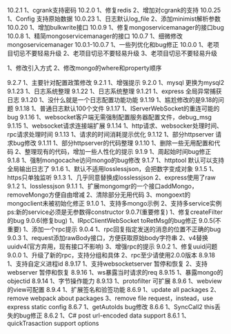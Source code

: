 10.2.1
1、cgrank支持密码
10.2.0
1、修复redis
2、增加对cgrank的支持
10.0.25
1、Config 支持原始数据
10.0.23
1、日志默认log_file
2、添加minimist解析参数
10.0.20
1、增加bulkwrite接口
10.0.9
1、修复mongoservicemanager的接口bug
10.0.8
1、精简mongoservicemanager的接口
10.0.7
1、细微修改mongoservicemanager
10.0.1-10.0.7
1、一些列优化和bug修正
10.0.0
1、老项目切忌不要轻易升级
2、老项目切忌不要轻易升级
3、老项目切忌不要轻易升级

1、修改引入方式
2、修改mongo的where和property顺序

9.2.7
1、主要针对配置政策修改
9.2.1
1、增强提示
9.2.0
1、mysql 更换为mysql2
9.1.23
1、日志系统整理
9.1.22
1、日志系统整理
9.1.21
1、express 全局异常捕获日志
9.1.20
1、没什么就是一个日志配置功能功能
9.1.19
1、尴尬修改的是9.18的问题
9.1.18
1、普通日志默认100个文件
9.1.17
1、IServerWebSocket的重连可能的bug
9.1.16
1、websocket客户端无需强制配置服务器配置文件，debug_msg
9.1.15
1、websocket请求连接端扩展
9.1.14
1、http请求、websocker处理时间、rpc请求处理时间
9.1.13
1、请求的时间消耗提示优化
9.1.12
1、部分httpserver 请求bug修改
9.1.11
1、部分httpserver的代码整理
9.1.10
1、删除一些无用配置和代码
2、整理现有的代码，增加一些人性化的提示
9.1.9
1、周起始时间bug修正
9.1.8
1、强制mongocache访问mongo的bug修改
9.1.7
1、httptool 默认可以支持全局输出日志了
9.1.6
1、默认不适用losslessjson，会把数字变成对象
9.1.5
1、https只单独监听
9.1.3
1、几乎同意替换成losslessjson
2、express使用了raw
9.1.2
1、losslessjson
9.1.1
1、扩展mongomgr的一个接口addMongo，removeMongo方便自由增减
2、清除部分无用代码
3、mongoext的mongoclient未被初始化修正
9.1.0
1、支持多mongo示例
2、支持多service实例
ps:新的service必须是无参数得constructor
9.0.7(重要修复)
1、修复createFilter的bug
9.0.6(修复bug)
1、IRpcClientWebSocket toRetMsg的bug修正
9.0.5(不重要)
1、添加一个rpc提示
9.0.4
1、rpc回复指定发送的消息的位置不正确的bug
9.0.3
1、request添加rawBody接口，方便获取原始body字符串
2、v4替换uuidv4(官方弃用，现有接口不影响)
3、增强rpc的提示
9.0.2
1、修复uuid问题
9.0.0
1、升级了新的rpc，支持分组和具体
2、rpc至少请使用2.0.0版本
8.9.18
1、支持自定义进程id
8.9.17
1、支持websocketserver 暂停和恢复
2、支持webserver 暂停和恢复
8.9.16
1、ws暴露当时请求的req
8.9.15
1、暴露mongo的objectid
8.9.14
1、字节操作能力
8.9.13
1、protofilter 可扩展
8.9.6
1、webview的view可配置
8.9.4
1、扩展签名和验签功能
8.6.9
1、update all packages
2、remove webpack about packages
3、remove file request，instead，use express static config
8.6.7
1、getAutoIds bug修改
8.6.6
1、SyncCall2 this丢失的bug修正
8.6.2
1、C# post url-encoded data support
8.6.1
1、quickTrasaction support options